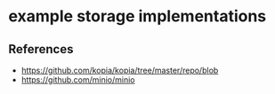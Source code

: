 # example storage implementations

## References

- https://github.com/kopia/kopia/tree/master/repo/blob
- https://github.com/minio/minio